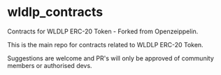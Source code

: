 # wldlp_contracts
Contracts for WLDLP ERC-20 Token - Forked from Openzeippelin.


This is the main repo for contracts related to WLDLP ERC-20 Token.

Suggestions are welcome and PR's will only be approved of community members or authorised devs.
